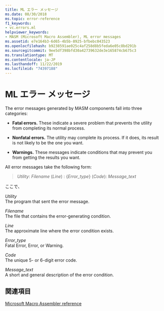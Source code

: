 ```yaml
---
title: ML エラー メッセージ
ms.date: 08/30/2018
ms.topic: error-reference
f1_keywords:
- vc.errors.ml
helpviewer_keywords:
- MASM (Microsoft Macro Assembler), ML error messages
ms.assetid: e7e164b3-6d65-4b5b-8925-bfbebc043523
ms.openlocfilehash: b9238591ae025c4af258d8b5feda6e05c8bd291b
ms.sourcegitcommit: 9ee5df398bfd30a42739632de3e165874cb675c3
ms.translationtype: MT
ms.contentlocale: ja-JP
ms.lasthandoff: 11/22/2019
ms.locfileid: "74397188"
---
```

# <a name="ml-error-messages"></a>ML エラー メッセージ

The error messages generated by MASM components fall into three categories:

- **Fatal errors.** These indicate a severe problem that prevents the utility from completing its normal process.

- **Nonfatal errors.** The utility may complete its process. If it does, its result is not likely to be the one you want.

- **Warnings.** These messages indicate conditions that may prevent you from getting the results you want.

All error messages take the following form:

> *Utility*: *Filename* (*Line*) : {*Error_type*} (*Code*): *Message_text*

ここで、

*Utility*\
The program that sent the error message.

*Filename*\
The file that contains the error-generating condition.

*Line*\
The approximate line where the error condition exists.

*Error_type*\
Fatal Error, Error, or Warning.

*Code*\
The unique 5- or 6-digit error code.

*Message_text*\
A short and general description of the error condition.

## <a name="see-also"></a>関連項目

[Microsoft Macro Assembler reference](../../assembler/masm/microsoft-macro-assembler-reference.md)
